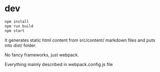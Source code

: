 # dev

```bash
npm install
npm run build
npm start
```

It generates static html content from src/content/ markdown files and puts into dist/ folder.

No fancy frameworks, just webpack.

Everything mainly described in webpack.config.js file
